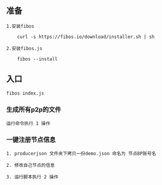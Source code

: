 
## 准备
	
	1.安装fibos
	
		curl -s https://fibos.io/download/installer.sh | sh

	2.安装fibos.js

		fibos --install


## 入口

	fibos index.js

### 生成所有p2p的文件
	
	运行命令执行 1 操作

### 一键注册节点信息

	1. producerjson 文件夹下拷贝一份demo.json 命名为 节点BP账号名

	2. 修改自己节点的信息

	3. 运行脚本执行 2 操作